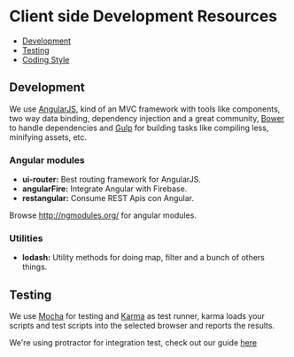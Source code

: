 # Client side Development Resources

- [Development](#development)
- [Testing](#testing)
- [Coding Style](#coding-style)

## Development

We use [AngularJS](http://angularjs.org/), kind of an MVC framework with tools like components, two way data binding, dependency injection and a great community, [Bower](https://github.com/bower/bower) to handle dependencies and [Gulp](http://gulpjs.com/) for building tasks like compiling less, minifying assets, etc.

### Angular modules

* **ui-router:** Best routing framework for AngularJS.
* **angularFire:** Integrate Angular with Firebase.
* **restangular:** Consume REST Apis con Angular.

Browse http://ngmodules.org/ for angular modules.

### Utilities

* **lodash:** Utility methods for doing map, filter and a bunch of others things.

## Testing

  We use [Mocha](http://visionmedia.github.io/mocha/) for testing and [Karma](http://karma-runner.github.io/0.12/index.html) as test runner, karma loads your scripts and test scripts into the selected browser and reports the results. 
  
  We're using protractor for integration test, check out our guide [here](https://github.com/zauberlabs/kb-technology/blob/master/guides/protractor.md)



